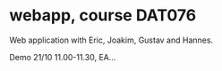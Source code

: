 webapp, course DAT076
=======

Web application with Eric, Joakim, Gustav and Hannes. 

Demo 21/10 11.00-11.30, EA...
